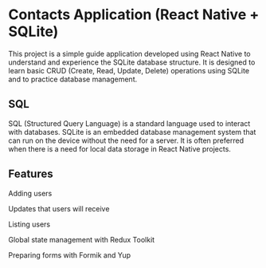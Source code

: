 # Contacts Application (React Native + SQLite)

This project is a simple guide application developed using React Native to understand and experience the SQLite database structure.
It is designed to learn basic CRUD (Create, Read, Update, Delete) operations using SQLite and to practice database management.

## SQL

SQL (Structured Query Language) is a standard language used to interact with databases. SQLite is an embedded database management system that can run on the device without the need for a server. It is often preferred when there is a need for local data storage in React Native projects.

## Features

Adding users

Updates that users will receive

Listing users

Global state management with Redux Toolkit

Preparing forms with Formik and Yup
